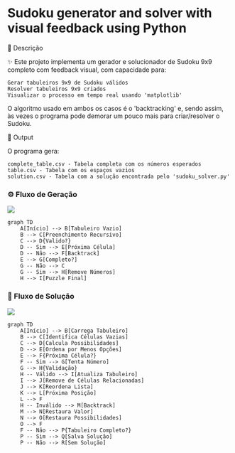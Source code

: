 # Sudoku generator and solver with visual feedback using Python
📝 Descrição

✨ Este projeto implementa um gerador e solucionador de Sudoku 9x9 completo com feedback visual, com capacidade para:

    Gerar tabuleiros 9x9 de Sudoku válidos
    Resolver tabuleiros 9x9 criados
    Visualizar o processo em tempo real usando 'matplotlib'

O algoritmo usado em ambos os casos é o 'backtracking' e, sendo assim, às vezes o programa pode demorar um pouco mais para criar/resolver o Sudoku.

📝 Output

O programa gera:

    complete_table.csv - Tabela completa com os números esperados
    table.csv - Tabela com os espaços vazios
    solution.csv - Tabela com a solução encontrada pelo 'sudoku_solver.py'
### ⚙️ Fluxo de Geração
![](https://github.com/rickribeiroo/sudoku/blob/main/sudoku_generation.gif)
```mermaid
graph TD
    A[Início] --> B[Tabuleiro Vazio]
    B --> C[Preenchimento Recursivo]
    C --> D{Valido?}
    D -- Sim --> E[Próxima Célula]
    D -- Não --> F[Backtrack]
    E --> G[Completo?]
    G -- Não --> C
    G -- Sim --> H[Remove Números]
    H --> I[Puzzle Final]
```
### 🧩 Fluxo de Solução
![](https://github.com/rickribeiroo/sudoku/blob/main/sudoku_solution.gif)
```mermaid
graph TD
    A[Início] --> B[Carrega Tabuleiro]
    B --> C[Identifica Células Vazias]
    C --> D[Calcula Possibilidades]
    D --> E[Ordena por Menos Opções]
    E --> F{Próxima Célula?}
    F -- Sim --> G[Tenta Número]
    G --> H{Validação}
    H -- Válido --> I[Atualiza Tabuleiro]
    I --> J[Remove de Células Relacionadas]
    J --> K[Reordena Lista]
    K --> L[Próxima Posição]
    L --> F
    H -- Inválido --> M[Backtrack]
    M --> N[Restaura Valor]
    N --> O[Restaura Possibilidades]
    O --> F
    F -- Não --> P{Tabuleiro Completo?}
    P -- Sim --> Q[Salva Solução]
    P -- Não --> R[Sem Solução]
```
